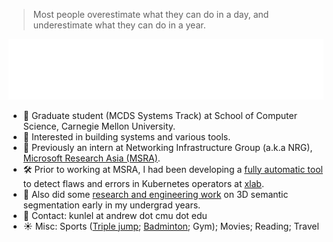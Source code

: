 > Most people overestimate what they can do in a day, and underestimate what they can do in a year.

<div>
  <img src="./base.svg" />
</div>


<!-- ### Hi there 👋 -->

<!--
**unw9527/unw9527** is a ✨ _special_ ✨ repository because its `README.md` (this file) appears on your GitHub profile.

Here are some ideas to get you started: -->

- :school: Graduate student (MCDS Systems Track) at School of Computer Science, Carnegie Mellon University.
- :round_pushpin: Interested in building systems and various tools.
- :battery: Previously an intern at Networking Infrastructure Group (a.k.a NRG), [Microsoft Research Asia (MSRA)](https://www.microsoft.com/en-us/research/lab/microsoft-research-asia/). 
- :hammer_and_wrench: Prior to working at MSRA, I had been developing a [fully automatic tool](https://github.com/xlab-uiuc/acto) to detect flaws and errors in Kubernetes operators at [xlab](https://github.com/xlab-uiuc).
- :open_file_folder: Also did some [research and engineering work](https://github.com/huiminxiong/TSegFormer) on 3D semantic segmentation early in my undergrad years.
- :incoming_envelope: Contact: kunlel at andrew dot cmu dot edu
- :sunny: Misc: Sports ([Triple jump](https://unw9527.github.io/antiques/subpage/triple-jump.html); [Badminton](https://unw9527.github.io/antiques/subpage/badminton.html); Gym); Movies; Reading; Travel
<!-- - 😄 Pronouns: ... -->


<!-- ![](https://komarev.com/ghpvc/?username=unw9527&style=for-the-badge&color=blue) -->
